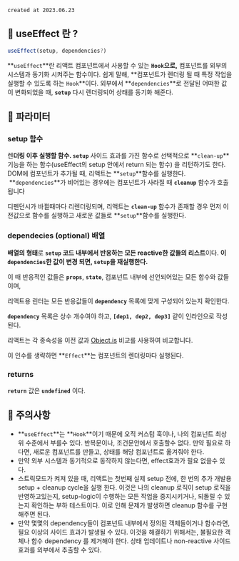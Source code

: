 `created at 2023.06.23`

## 🧡 useEffect 란 ?

```jsx
useEffect(setup, dependencies?)
```

**`useEffect`**란 리액트 컴포넌트에서 사용할 수 있는 **`Hook`**으로**,** 컴포넌트를 외부의 시스템과 동기화 시켜주는 함수이다. 쉽게 말해, **컴포넌트가 렌더링 될 때 특정 작업을 실행할 수 있도록 하는 `Hook`**이다. 외부에서 **`dependencies`**로 전달된 어떠한 값이 변화되었을 때, **`setup`** 다시 렌더링되어 상태를 동기화 해준다.

## 🧡 파라미터

### setup 함수

렌**더링 이후 실행할 함수. `setup`** 사이드 효과를 가진 함수로 선택적으로 **`clean-up`**기능을 하는 함수(useEffect의 setup 안에서 return 되는 함수) 을 리턴하기도 한다. DOM에 컴포넌트가 추가될 때, 리액트는 **`setup`**함수를 실행한다.  **`dependencies`**가 비어있는 경우에는 컴포넌트가 사라질 때 **`cleanup`** 함수가 호출됩니다

디펜던시가 바뀔때마다 리렌더링되며, 리액트는 **`clean-up`** 함수가 존재할 경우 먼저 이전값으로 함수를 실행하고 새로운 값들로 **`setup`**함수를 실행한다.

### dependecies (optional) 배열

**배열의 형태**로 **`setup` 코드 내부에서 반응하는 모든 reactive한 값들의 리스트**이다. **이 `dependencies`한 값이 변경 되면, `setup`을 재실행한다.**

이 때 반응적인 값들은 **`props`**, **`state`**, 컴포넌트 내부에 선언되어있는 모든 함수와 값들이며,

리액트용 린터는 모든 반응값들이 **`dependency`** 목록에 맞게 구성되어 있는지 확인한다.

**`dependency`** 목록은 상수 개수여야 하고, **`[dep1, dep2, dep3]`** 같이 인라인으로 작성된다.

리액트는 각 종속성을 이전 값과 [Object.is](http://object.is/) 비교를 사용하여 비교합니다.

이 인수를 생략하면 **`Effect`**는 컴포넌트의 렌더링마다 실행된다.

### returns

**`return`** 값은 **`undefined`** 이다.

## 🧡 주의사항

- **`useEffect`**는 **`Hook`**이기 때문에 오직 커스텀 훅이나, 나의 컴포넌트 최상위 수준에서 부를수 있다. 반복문이나, 조건문안에서 호출할수 없다. 만약 필요로 하다면, 새로운 컴포넌트를 만들고, 상태를 해당 컴포넌트로 옮겨줘야 한다.
- 만약 외부 시스템과 동기적으로 동작하지 않는다면, effect효과가 필요 없을수 있다.
- 스트릭모드가 켜져 있을 때, 리액트는 첫번째 실제 setup 전에, 한 번의 추가 개발용 setup + cleanup cycle을 실행 한다. 이것은 나의 cleanup 로직이 setup 로직을 반영하고있는지, setup-logic이 수행하는 모든 작업을 중지시키거나, 되돌릴 수 있는지 확인하는 부하 테스트이다. 이로 인해 문제가 발생하면 cleanup 함수를 구현해주면 된다.
- 만약 몇몇의 dependency들이 컴포넌트 내부에서 정의된 객체들이거나 함수라면, 필요 이상의 사이드 효과가 발생될 수 있다. 이것을 해결하기 위해서는, 불필요한 객체나 함수 dependency 를 제거해야 한다. 상태 업데이트나 non-reactive 사이드 효과를 외부에서 추출할 수 있다.
